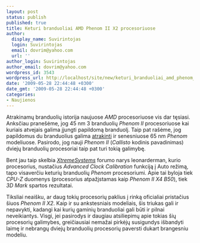 ```yaml
---
layout: post
status: publish
published: true
title: Keturi branduoliai AMD Phenom II X2 procesoriuose
author:
  display_name: Suvirintojas
  login: Suvirintojas
  email: dovrim@yahoo.com
  url: ''
author_login: Suvirintojas
author_email: dovrim@yahoo.com
wordpress_id: 3543
wordpress_url: http://localhost/site/new/keturi_branduoliai_amd_phenom_ii_x2_procesoriuose/
date: '2009-05-28 22:44:48 +0300'
date_gmt: '2009-05-28 22:44:48 +0300'
categories:
- Naujienos
---
```

<p>Atrakinamų branduolių istorija naujuose <i>AMD</i> procesoriuose vis dar tęsiasi. Anksčiau pranešėme, jog 45 nm 3 branduolių <i>Phenom II</i> procesoriuose kai kuriais atvejais galima įjungti papildomą branduolį. Taip pat rašėme, jog papildomus du branduolius galima <a class="ns" href="http://www.technews.lt/tekstas/Dvieju_branduoliu_Athlon_X2_7750_BE_galima_paversti_keturiu_branduoliu_procesoriumi.html;;">atrakinti</a>  ir senesniuose 65 nm <i>Phenom</i> modeliuose. Pasirodo, jog nauji <i>Phenom II</i> (<i>Callisto</i> kodinis pavadinimas) dviejų branduolių procesoriai taip pat turi tokią galimybę.</p>
<p>Bent jau taip skelbia <a class="ns" href="http://www.xtremesystems.org/forums/showthread.php?t=225698"><i>XtremeSystems</i></a> forumo narys leonarderman, kurio procesorius, nustačius <i>Advanced Clock Calibration</i> funkciją į Auto režimą, tapo visaverčiu keturių branduolių <i>Phenom</i> procesoriumi. Apie tai byloja tiek <i>CPU-Z</i> duomenys (procesorius atpažįstamas kaip <i>Phenom II X4 B50</i>), tiek <i>3D Mark</i> spartos rezultatai.</p>
<p>Tiksliai neaišku, ar daug tokių procesorių paklius į rinką oficialiai pristačius šiuos <i>Phenom II X2</i>. Kaip ir su ankstesniais modeliais, šis triukas gali ir nepavykti, kadangi kai kurių gaminių branduoliai gali būti ir pilnai neveikiantys. Visgi, jei pasirodys ir daugiau atsiliepimų apie tokias šių procesorių galimybes, greičiausiai nemažai pirkėjų susigundys išbandyti laimę ir nebrangų dviejų branduolių procesorių paversti dukart brangesniu modeliu.</p>
